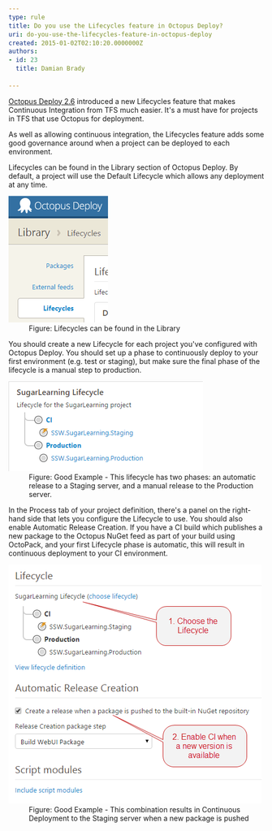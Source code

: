 ```yaml
---
type: rule
title: Do you use the Lifecycles feature in Octopus Deploy?
uri: do-you-use-the-lifecycles-feature-in-octopus-deploy
created: 2015-01-02T02:10:20.0000000Z
authors:
- id: 23
  title: Damian Brady

---
```




<span class='intro'> <p><a href="http&#58;//octopusdeploy.com/blog/2.6">Octopus Deploy 2.6</a> introduced a new Lifecycles feature that makes Continuous Integration from TFS much easier. It's a must have for projects in TFS that&#160;use&#160;Octopus for deployment.</p><p>As well as allowing continuous integration, the Lifecycles feature adds some good governance around when a project&#160;can be deployed to each environment.</p> </span>

<p>Lifecycles can be found in the Library section of Octopus Deploy. By default, a project will use the Default Lifecycle which allows any deployment at any time.</p><dl class="image"><dt><img src="Octopus_Lifecycles.png" alt="Octopus_Lifecycles.png" /></dt><dd>Figure&#58; Lifecycles can be found in the Library</dd></dl><p>You should create a new Lifecycle for each project you've configured with Octopus Deploy. You should set up a phase to&#160;continuously deploy to your first environment (e.g.&#160;test or staging), but make sure the final phase of the lifecycle is a manual step to production.<br></p><dl class="image"><dt> <img src="SugarLearning_Lifecycle.png" alt="SugarLearning_Lifecycle.png" /></dt><dd>Figure&#58; Good Example - This lifecycle has two phases&#58;&#160;an automatic release to a Staging server, and a manual release to the Production server.</dd></dl><p>In the Process tab of your project definition,&#160;there's a panel on the right-hand side that lets you configure the Lifecycle to use. You should also enable Automatic Release Creation. If you have a CI build which&#160;publishes&#160;a new package to the Octopus NuGet feed as part of your build using OctoPack, and&#160;your first Lifecycle phase is automatic, this will result in continuous deployment to your CI environment.</p><dl class="goodImage"><dt><img src="Lifecycle_CI.png" alt="Lifecycle_CI.png" /></dt><dd>Figure&#58; Good Example -&#160;This combination results in Continuous Deployment to the Staging server when a new package is pushed</dd></dl> ​


